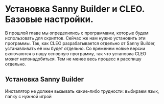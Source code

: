 # Установка Sanny Builder и CLEO. Базовые настройки.

В прошлой главе мы определились с программами, которые будем использовать для скриптов. Сейчас же нам нужно установить эти программы. 
Так, как CLEO разрабатывается отдельно от Sanny Builder, устанавливать её мы будет отдельно. Со временем новые версии включаются в нашу основную программу, так что установка CLEO может непонадобиться. Тем не менее весь процесс я расспишу отдельно.

## Установка Sanny Builder

Инсталятор не должен вызывать какие-либо трудности: выбираем язык, папку с нужной игрой

